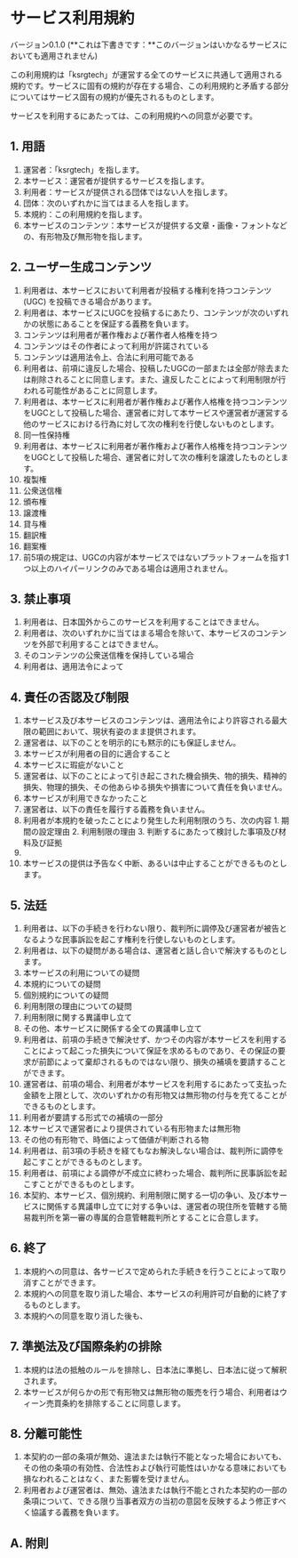 # サービス利用規約

バージョン0.1.0 (**これは下書きです：**このバージョンはいかなるサービスにおいても適用されません)

この利用規約は「ksrgtech」が運営する全てのサービスに共通して適用される規約です。サービスに固有の規約が存在する場合、この利用規約と矛盾する部分についてはサービス固有の規約が優先されるものとします。

サービスを利用するにあたっては、この利用規約への同意が必要です。

## 1. 用語

1. 運営者：「ksrgtech」を指します。
2. 本サービス：運営者が提供するサービスを指します。
3. 利用者：サービスが提供される団体ではない人を指します。
4. 団体：次のいずれかに当てはまる人を指します。
5. 本規約：この利用規約を指します。
6. 本サービスのコンテンツ：本サービスが提供する文章・画像・フォントなどの、有形物及び無形物を指します。

## 2. ユーザー生成コンテンツ

1. 利用者は、本サービスにおいて利用者が投稿する権利を持つコンテンツ (UGC) を投稿できる場合があります。
2. 利用者は、本サービスにUGCを投稿するにあたり、コンテンツが次のいずれかの状態にあることを保証する義務を負います。
  1. コンテンツは利用者が著作権および著作者人格権を持つ
  2. コンテンツはその作者によって利用が許諾されている
  3. コンテンツは適用法令上、合法に利用可能である
3. 利用者は、前項に違反した場合、投稿したUGCの一部または全部が除去または削除されることに同意します。また、違反したことによって利用制限が行われる可能性があることに同意します。
4. 利用者は、本サービスに利用者が著作権および著作人格権を持つコンテンツをUGCとして投稿した場合、運営者に対して本サービスや運営者が運営する他のサービスにおける行為に対して次の権利を行使しないものとします。
  1. 同一性保持権
5. 利用者は、本サービスに利用者が著作権および著作人格権を持つコンテンツをUGCとして投稿した場合、運営者に対して次の権利を譲渡したものとします。
  1. 複製権
  2. 公衆送信権
  3. 頒布権
  4. 譲渡権
  5. 貸与権
  6. 翻訳権
  7. 翻案権
6. 前5項の規定は、UGCの内容が本サービスではないプラットフォームを指す1つ以上のハイパーリンクのみである場合は適用されません。

## 3. 禁止事項
1. 利用者は、日本国外からこのサービスを利用することはできません。
2. 利用者は、次のいずれかに当てはまる場合を除いて、本サービスのコンテンツを外部で利用することはできません。
  1. そのコンテンツの公衆送信権を保持している場合
4. 利用者は、適用法令によって

## 4. 責任の否認及び制限

1. 本サービス及び本サービスのコンテンツは、適用法令により許容される最大限の範囲において、現状有姿のまま提供されます。
2. 運営者は、以下のことを明示的にも黙示的にも保証しません。
  1. 本サービスが利用者の目的に適合すること
  2. 本サービスに瑕疵がないこと
3. 運営者は、以下のことによって引き起こされた機会損失、物的損失、精神的損失、物理的損失、その他あらゆる損失や損害について責任を負いません。
  1. 本サービスが利用できなかったこと
4. 運営者は、以下の責任を履行する義務を負いません。
  1. 利用者が本規約を破ったことにより発生した利用制限のうち、次の内容
    1. 期間の設定理由
    2. 利用制限の理由
    3. 判断するにあたって検討した事項及び材料及び証拠
  2. 
5. 本サービスの提供は予告なく中断、あるいは中止することができるものとします。

## 5. 法廷
1. 利用者は、以下の手続きを行わない限り、裁判所に調停及び運営者が被告となるような民事訴訟を起こす権利を行使しないものとします。
2. 利用者は、以下の疑問がある場合は、運営者と話し合いで解決するものとします。
  1. 本サービスの利用についての疑問
  2. 本規約についての疑問
  3. 個別規約についての疑問
  4. 利用制限の理由についての疑問
  5. 利用制限に関する異議申し立て
  6. その他、本サービスに関係する全ての異議申し立て
3. 利用者は、前項の手続きで解決せず、かつその内容が本サービスを利用することによって起こった損失について保証を求めるものであり、その保証の要求が前節によって棄却されるものではない限り、損失の補填を要請することができます。
4. 運営者は、前項の場合、利用者が本サービスを利用するにあたって支払った金額を上限として、次のいずれかの有形物又は無形物の付与を充てることができるものとします。
  1. 利用者が要請する形式での補填の一部分
  2. 本サービスで運営者により提供されている有形物または無形物
  3. その他の有形物で、時価によって価値が判断される物
5. 利用者は、前3項の手続きを経てもなお解決しない場合は、裁判所に調停を起こすことができるものとします。
6. 利用者は、前項による調停が不成立に終わった場合、裁判所に民事訴訟を起こすことができるものとします。
7. 本契約、本サービス、個別規約、利用制限に関する一切の争い、及び本サービスに関係する異議申し立てに対する争いは、運営者の現住所を管轄する簡易裁判所を第一審の専属的合意管轄裁判所とすることに合意します。

## 6. 終了
1. 本規約への同意は、各サービスで定められた手続きを行うことによって取り消すことができます。
2. 本規約への同意を取り消した場合、本サービスの利用許可が自動的に終了するものとします。
3. 本規約への同意を取り消した後も、

## 7. 準拠法及び国際条約の排除

1. 本規約は法の抵触のルールを排除し、日本法に準拠し、日本法に従って解釈されます。
2. 本サービスが何らかの形で有形物又は無形物の販売を行う場合、利用者はウィーン売買条約を排除することに同意します。

## 8. 分離可能性
1. 本契約の一部の条項が無効、違法または執行不能となった場合においても、その他の条項の有効性、合法性および執行可能性はいかなる意味においても損なわれることはなく、また影響を受けません。
2. 利用者および運営者は、無効、違法または執行不能とされた本契約の一部の条項について、できる限り当事者双方の当初の意図を反映するよう修正すべく協議する義務を負います。

## A. 附則
